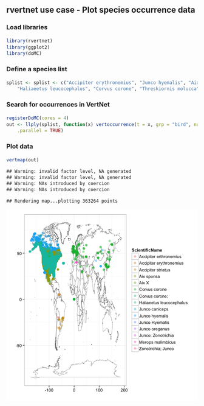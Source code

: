 ## rvertnet use case - Plot species occurrence data

### Load libraries


```r
library(rvertnet)
library(ggplot2)
library(doMC)
```


### Define a species list


```r
splist <- splist <- c("Accipiter erythronemius", "Junco hyemalis", "Aix sponsa", 
    "Haliaeetus leucocephalus", "Corvus corone", "Threskiornis molucca", "Merops malimbicus")
```


### Search for occurrences in VertNet


```r
registerDoMC(cores = 4)
out <- llply(splist, function(x) vertoccurrence(t = x, grp = "bird", num = 500), 
    .parallel = TRUE)
```


### Plot data


```r
vertmap(out)
```

```
## Warning: invalid factor level, NA generated
## Warning: invalid factor level, NA generated
## Warning: NAs introduced by coercion
## Warning: NAs introduced by coercion
```

```
## Rendering map...plotting 363264 points
```

![plot of chunk splist3](figure/splist3.png) 

